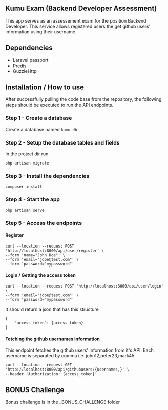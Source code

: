 ## Kumu Exam (Backend Developer Assessment)

This app serves as an assessement exam for the position Backend Developer. This service allows registered users the get github users' information using their username.

## Dependencies
- Laravel passport
- Predis
- GuzzleHttp

## Installation / How to use
After successfully pulling the code base from the repository, the following steps should be executed to run the API endpoints.

### Step 1 - Create a database
Create a database named `kumu_db`

### Step 2 - Setup the database tables and fields
In the project dir run
```
php artisan migrate
```
### Step 3 - Install the dependencies
```
composer install
```
### Step 4 - Start the app
```
php artisan serve
```

### Step 5 - Access the endpoints
#### Register
```
curl --location --request POST 'http://localhost:8000/api/user/register' \
--form 'name="John Doe"' \
--form 'email="jdoe@test.com"' \
--form 'password="mypassword"'
```
#### Login / Getting the access token
```
curl --location --request POST 'http://localhost:8000/api/user/login' \
--form 'email="jdoe@test.com"' \
--form 'password="mypassword"'
```
It should return a json that has this structure
```
{
	"access_token": {access_token}
}
```
#### Fetching the github usernames information
This endpoint fetches the github users' information from it's API.
Each username is separated by comma i.e. john12,peter23,mark45
```
curl --location --request GET 'http://localhost:8000/api/githubusers/{usernames,}' \
--header 'Authorization: {access_token}'
```

## BONUS Challenge
Bonus challenge is in the _BONUS_CHALLENGE folder
